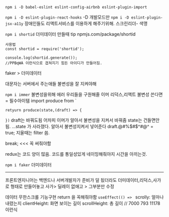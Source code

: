 `npm i -D babel-eslint eslint-config-airbnb eslint-plugin-import`

`npm i -D eslint-plugin-react-hooks`
-D 개발모드만
`npm i -D eslint-plugin-jsx-a11y`
장애인들도 리액트서비스를 이용하게 해주기위해. 스크린리더- 색맹

`npm i shortid`
더미데이터 만들때 tip
npmjs.com/package/shortid

```
사용법
const shortid = require('shortid');

console.log(shortid.generate());
//PPBqWA 이런식으로 겹쳐지기 힘든 아이디가 만들어짐.
```

faker > 더미데이터

대문자는 서버에서 주는애들
불변성을 잘 지켜야해

`npm i immer`
불변성을위해 에러
우리들을 구원해줄 이머
리덕스,리액트
불변성 쓴다면 = 필수아이템
import produce from `

`retyurn produce(state,(draft) => {`

`})`
draft는 바꿔도됨 어차피 이머가 알아서 불변성을 지켜서 바꿔줌
state는 건들면안됨.
...state 가 사라졌다.
알아서 불변성지켜서 넣어준다
draft.@#%$#$^#@^ = true;
지울때는 filter 씀.

break; <<< 꼭 써줘야함

redux는 코드 양이 많음.
코드를 통일성있게 네이밍해줘야지 시간을 아끼는것.

`npm i faker`
더미데이터

---

프론트엔지니어는 백엔드나 서버개발자가 준비가 덜 됬더라도
더미데이터,리덕스,사가로 형태로 만들어놓고
사가> 딜레이 없애고 > 그부분만 수정

데이터 무한스크롤 기능구현
return 을 꼭해줘야함
`useEffect(() => `
scrolly: 얼마나 내렸는지
clientHeight: 화면 보이는 길이
scrollHeight: 총 길이
// 7000 793 11178 이런식
